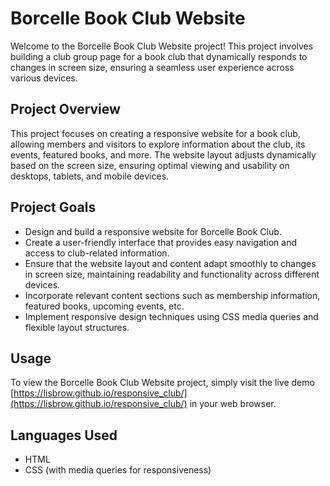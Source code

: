 # Borcelle Book Club Website

Welcome to the Borcelle Book Club Website project! This project involves building a club group page for a book club that dynamically responds to changes in screen size, ensuring a seamless user experience across various devices.

## Project Overview

This project focuses on creating a responsive website for a book club, allowing members and visitors to explore information about the club, its events, featured books, and more. The website layout adjusts dynamically based on the screen size, ensuring optimal viewing and usability on desktops, tablets, and mobile devices.

## Project Goals

- Design and build a responsive website for Borcelle Book Club.
- Create a user-friendly interface that provides easy navigation and access to club-related information.
- Ensure that the website layout and content adapt smoothly to changes in screen size, maintaining readability and functionality across different devices.
- Incorporate relevant content sections such as membership information, featured books, upcoming events, etc.
- Implement responsive design techniques using CSS media queries and flexible layout structures.

## Usage

To view the Borcelle Book Club Website project, simply visit the live demo [https://lisbrow.github.io/responsive_club/](https://lisbrow.github.io/responsive_club/) in your web browser.

## Languages Used

- HTML
- CSS (with media queries for responsiveness)
